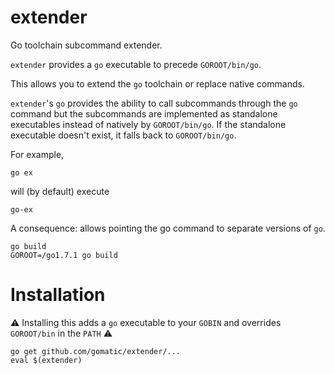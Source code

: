 # extender

Go toolchain subcommand extender. 

`extender` provides a `go` executable to precede `GOROOT/bin/go`.

This allows you to extend the `go` toolchain or replace native commands. 

`extender`'s `go` provides the ability to call subcommands through the `go`
command but the subcommands are implemented as standalone executables instead of
natively by `GOROOT/bin/go`. If the standalone executable doesn't exist, it
falls back to `GOROOT/bin/go`.

For example,

    go ex

will (by default) execute

    go-ex


A consequence: allows pointing the go command to separate versions of `go`.

    go build
    GOROOT=/go1.7.1 go build

# Installation

:warning: Installing this adds a `go` executable to your `GOBIN`
 and overrides `GOROOT/bin` in the `PATH` :warning:  

    go get github.com/gomatic/extender/...
    eval $(extender)

